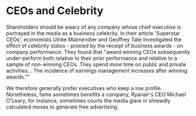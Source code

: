# CEOs and Celebrity
Shareholders should be waary of any company whose chief executive is portrayed in the media as a business celebrity. In their article 'Superstar CEOs', economists Ulrike Malmendier and Geoffrey Tate investigated the effect of celebrity status - proxied by the receipt of business awards - on company performance. They found that "award winning CEOs subsequently under-perform both relative to their prior performance and relative to a sample of non-winning CEOs. They spend more time on public and private activities... The incidence of earnings management increases after winning awards.""

We therefore generally prefer executives who keep a low profile. Nonetheless, fame sometimes benefits a company, Ryanair's CEO Michael O'Leary, for instance, sometimes courts the media glare in shrewdly calculated moves to generate free advertising.